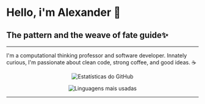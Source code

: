 <h1>Hello, i'm Alexander 🤗</h1>
<h2>The pattern and the weave of fate guide✨</h2>
<hr>
<p>I'm a computational thinking professor and software developer.
Innately curious, I'm passionate about clean code, strong coffee, and good ideas. ☕</p>

<div>
<p align="center">
  <img 
    src="https://github-readme-stats.vercel.app/api?username=AluedoSan&show_icons=true&theme=tokyonight"
    alt="Estatísticas do GitHub"
  />
</p>

<p align="center">
  <img
    src="https://github-readme-stats.vercel.app/api/top-langs/?username=AluedoSan&layout=compact&theme=tokyonight"
    alt="Linguagens mais usadas"
  />
</p>
</div>
<hr>
